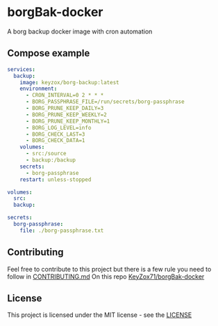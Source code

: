# borgBak-docker
A borg backup docker image with cron automation

## Compose example

```yml
services:
  backup:
    image: keyzox/borg-backup:latest
    environment:
      - CRON_INTERVAL=0 2 * * *
      - BORG_PASSPHRASE_FILE=/run/secrets/borg-passphrase
      - BORG_PRUNE_KEEP_DAILY=3
      - BORG_PRUNE_KEEP_WEEKLY=2
      - BORG_PRUNE_KEEP_MONTHLY=1
      - BORG_LOG_LEVEL=info
      - BORG_CHECK_LAST=3
      - BORG_CHECK_DATA=1
    volumes:
      - src:/source
      - backup:/backup
    secrets:
      - borg-passphrase
    restart: unless-stopped

volumes:
  src:
  backup:

secrets:
  borg-passphrase:
    file: ./borg-passphrase.txt
```

## Contributing
Feel free to contribute to this project but there is a few rule you need to follow in [CONTRIBUTING.md](https://github.com/KeyZox71/borgBak-docker/blob/main/CONTRIBUTING.md)
On this repo [KeyZox71/borgBak-docker](https://github.com/KeyZox71/borgBak-docker)

## License
This project is licensed under the MIT license - see the [LICENSE](https://github.com/KeyZox71/borgBak-docker/blob/main/LICENSE)
